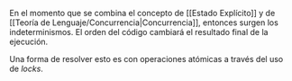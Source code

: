 En el momento que se combina el concepto de [[Estado Explícito]] y de [[Teoría de Lenguaje/Concurrencia|Concurrencia]], entonces surgen los indeterminismos. El orden del código cambiará el resultado final de la ejecución.

Una forma de resolver esto es con operaciones atómicas a través del uso de *locks*.
